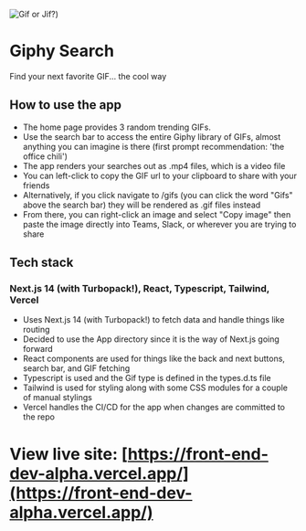 ![Gif or Jif?](https://media.giphy.com/media/1ET7hRlCcZLuE/giphy.gif))

# Giphy Search

Find your next favorite GIF... the cool way

## How to use the app

- The home page provides 3 random trending GIFs.
- Use the search bar to access the entire Giphy library of GIFs, almost anything you can imagine is there (first prompt recommendation: 'the office chili')
- The app renders your searches out as .mp4 files, which is a video file
- You can left-click to copy the GIF url to your clipboard to share with your friends
- Alternatively, if you click navigate to /gifs (you can click the word "Gifs" above the search bar) they will be rendered as .gif files instead
- From there, you can right-click an image and select "Copy image" then paste the image directly into Teams, Slack, or wherever you are trying to share

## Tech stack

### Next.js 14 (with Turbopack!), React, Typescript, Tailwind, Vercel

- Uses Next.js 14 (with Turbopack!) to fetch data and handle things like routing
- Decided to use the App directory since it is the way of Next.js going forward
- React components are used for things like the back and next buttons, search bar, and GIF fetching
- Typescript is used and the Gif type is defined in the types.d.ts file
- Tailwind is used for styling along with some CSS modules for a couple of manual stylings
- Vercel handles the CI/CD for the app when changes are committed to the repo

# View live site: [https://front-end-dev-alpha.vercel.app/](https://front-end-dev-alpha.vercel.app/)
